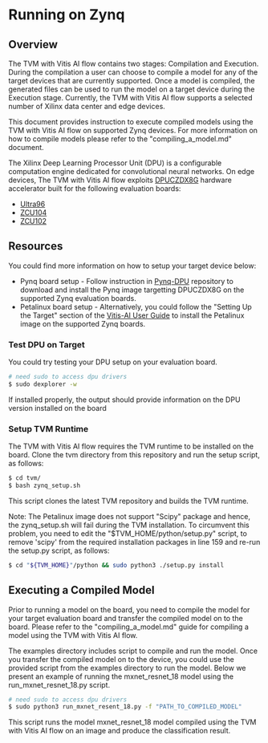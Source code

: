 # Running on Zynq

## Overview

 The TVM with Vitis AI flow contains two stages: Compilation and Execution. During the compilation a user can choose to compile a model for any of the target devices that are currently supported. Once a model is compiled, the generated files can be used to run the model on a target device during the Execution stage. Currently, the TVM with Vitis AI flow supports a selected number of Xilinx data center and edge devices.
 
This document provides instruction to execute compiled models using the TVM with Vitis AI flow on supported Zynq devices. For more information on how to compile models please refer to the "compiling_a_model.md" document. 


The Xilinx Deep Learning Processor Unit (DPU) is a configurable computation engine dedicated for convolutional neural networks. On edge devices, The TVM with Vitis AI flow exploits [DPUCZDX8G] hardware accelerator built for the following evaluation boards:
* [Ultra96]
* [ZCU104]
* [ZCU102]

## Resources
You could find more information on how to setup your target device below:
* Pynq board setup - Follow instruction in [Pynq-DPU] repository to download and install the Pynq image targetting DPUCZDX8G on the supported Zynq evaluation boards. 
* Petalinux board setup - Alternatively, you could follow the "Setting Up the Target" section of the [Vitis-AI User Guide] to install the Petalinux image on the supported Zynq boards.


### Test DPU on Target
You could try testing your DPU setup on your evaluation board.


```sh
# need sudo to access dpu drivers
$ sudo dexplorer -w
```

If installed properly, the output should provide information on the DPU version installed on the board

### Setup TVM Runtime

The TVM with Vitis AI flow requires the TVM runtime to be installed on the board. Clone the tvm directory from this repository and run the setup script, as follows:

```sh
$ cd tvm/
$ bash zynq_setup.sh
```

This script clones the latest TVM repository and builds the TVM runtime. 

Note: The Petalinux image does not support "Scipy" package and hence, the zynq_setup.sh will fail during the TVM installation. To circumvent this problem, you need to edit the "$TVM_HOME/python/setup.py" script, to remove 'scipy' from the required installation packages in line 159 and re-run the setup.py script, as follows: 

```sh
$ cd "${TVM_HOME}"/python && sudo python3 ./setup.py install
```

## Executing a Compiled Model

Prior to running a model on the board, you need to compile the model for your target evaluation board and transfer the compiled model on to the board. Please refer to the "compiling_a_model.md" guide for compiling a model using the TVM with Vitis AI flow. 

The examples directory includes script to compile and run the model. Once you transfer the compiled model on to the device, you could use the provided script from the examples directory to run the model. Below we present an example of running the mxnet_resnet_18 model using the run_mxnet_resnet_18.py script.


```sh
# need sudo to access dpu drivers
$ sudo python3 run_mxnet_resent_18.py -f "PATH_TO_COMPILED_MODEL" 
```

This script runs the model mxnet_resnet_18 model compiled using the TVM with Vitis AI flow on an image and produce the classification result.




[//]: # (These are reference links used in the body of this note and get stripped out when the markdown processor does its job. )

   [Ultra96]:  https://www.xilinx.com/products/boards-and-kits/1-vad4rl.html
   [ZCU104]: https://www.xilinx.com/products/boards-and-kits/zcu104.html
   [DPUCZDX8G]: https://www.xilinx.com/products/intellectual-property/dpu.html
   [Pynq-DPU]: https://github.com/Xilinx/DPU-PYNQ 
   [Vitis-AI User Guide]: https://www.xilinx.com/cgi-bin/docs/rdoc?t=vitis_ai;v=latest;d=zkj1576857115470.html
   [ZCU102]:  https://www.xilinx.com/products/boards-and-kits/ek-u1-zcu102-g.html
  
  
